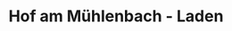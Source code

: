 ---
title: "Hof am Mühlenbach - Laden"
url: /greifswald/hof-am-muehlenbach-laden/
shop: Metzgerei
---